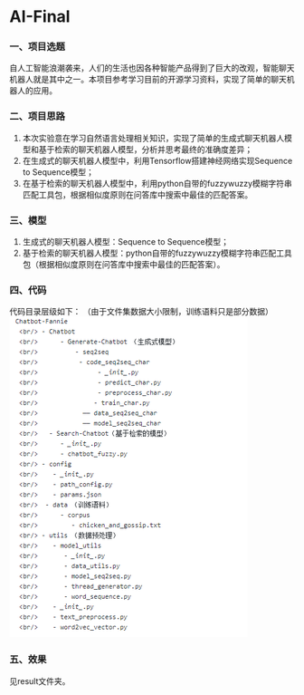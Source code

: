 # AI-Final
### 一、项目选题
 自人工智能浪潮袭来，人们的生活也因各种智能产品得到了巨大的改观，智能聊天机器人就是其中之一。本项目参考学习目前的开源学习资料，实现了简单的聊天机器人的应用。

### 二、项目思路
 1. 本次实验意在学习自然语言处理相关知识，实现了简单的生成式聊天机器人模型和基于检索的聊天机器人模型，分析并思考最终的准确度差异；<br/>    
 2. 在生成式的聊天机器人模型中，利用Tensorflow搭建神经网络实现Sequence to Sequence模型；    <br/>
 3. 在基于检索的聊天机器人模型中，利用python自带的fuzzywuzzy模糊字符串匹配工具包，根据相似度原则在问答库中搜索中最佳的匹配答案。<br/>    

### 三、模型
 1. 生成式的聊天机器人模型：Sequence to Sequence模型；   
 2. 基于检索的聊天机器人模型：python自带的fuzzywuzzy模糊字符串匹配工具包（根据相似度原则在问答库中搜索中最佳的匹配答案）。

### 四、代码
代码目录层级如下：  （由于文件集数据大小限制，训练语料只是部分数据）
![Image text](https://github.com/FannieCream/AI-FinalHomework/blob/master/result/目录.PNG)
         
### 五、效果
见result文件夹。
